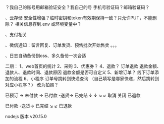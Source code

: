 
？我自己的账号用邮箱验证安全？我自己的号 手机号验证码？邮箱验证码？

、云存储 安全性增强？临时密钥和token有效期保持一致？只允许PUT，不能删除？ 相关信息存到.env 或环境变量中？

、支付相关

、微信通知：留言回复、订单发货、预售批次开始售卖 。。。

、日志自动备份到oss、多久备份一次合适



二期：
1、web首页的统计
2、采购
3、优惠券？
4、退款？     订单退款  退款金额、退款人、退款时间、退款原因    退款金额是否可自定义
5、新增订单？ 线下订单添加的流程
6、小程序 订单号跳转到快递查询   （自己填写是哪家快递，然后跳转到对应小程序？）  改为拍照？



已预订 -> 未付款 -> 已付款 -送货-> 已完结
  ↓        ↓           ↘        ↙
 取消     关闭            已退款


已付款 -送货-> 已完结
     ↘       ↙
       已退款



nodejs 版本 v20.15.0


